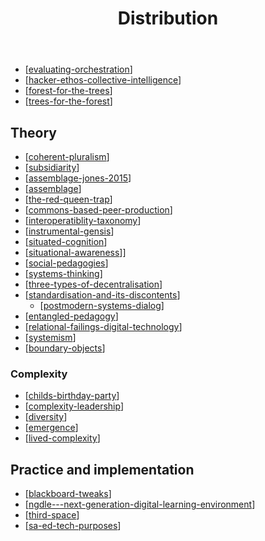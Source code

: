 ﻿---
backlinks:
- title: Leveraging digital technologies
  url: /seek/leveraging-digital-technologies.html
- title: Sense
  url: /sense/sense.html
- title: Relational
  url: /sense/relational/relational.html
- title: OER as a participatory activity
  url: /sense/herding-cats/oer-as-a-participatory-activity.html
- title: Nature of Digital Technology (nodt)
  url: /sense/nodt/nodt.html
- title: NGDLE - Next Generation Digital Learning Environment
  url: /sense/Distribution/ngdle---next-generation-digital-learning-environment.html
- title: Subsidiarity
  url: /sense/Distribution/subsidiarity.html
- title: Commons-based peer production
  url: /sense/Distribution/commons-based-peer-production.html
- title: Assemblage (Jones, 2015)
  url: /sense/Distribution/assemblage-jones-2015.html
- title: Blackboard tweaks
  url: /sense/Distribution/blackboard-tweaks.html
- title: Situated cognition
  url: /sense/Distribution/situated-cognition.html
- title: Notes from ["Learning Design SIG webinar on entangled pedagogy and learning
    design"](https://ascilite.org/events/learning-design-sig-webinar-on-entangled-pedagogy-and-learning-design/)
  url: /sense/Distribution/entangle-pedagogy-and-learning-design.html
- title: Bricolage
  url: /sense/Bricolage/bricolage.html
- title: Floss, A Partial Antidote To Social Catastrophe
  url: /sense/computing/floss-antidote-to-social-catastrophe.html
title: Distribution
---
- [[evaluating-orchestration]]
- [[hacker-ethos-collective-intelligence]]
- [[forest-for-the-trees]]
- [[trees-for-the-forest]]

## Theory

- [[coherent-pluralism]]
- [[subsidiarity]]
- [[assemblage-jones-2015]]
- [[assemblage]]
- [[the-red-queen-trap]]
- [[commons-based-peer-production]]
- [[interoperatiblity-taxonomy]]
- [[instrumental-gensis]]
- [[situated-cognition]]
- [[situational-awareness]]]
- [[social-pedagogies]]
- [[systems-thinking]]
- [[three-types-of-decentralisation]]
- [[standardisation-and-its-discontents]]
  - [[postmodern-systems-dialog]]
- [[entangled-pedagogy]]
- [[relational-failings-digital-technology]]
- [[systemism]]
- [[boundary-objects]]


### Complexity

- [[childs-birthday-party]]
- [[complexity-leadership]]
- [[diversity]]
- [[emergence]]
- [[lived-complexity]]

## Practice and implementation

- [[blackboard-tweaks]]
- [[ngdle---next-generation-digital-learning-environment]]
- [[third-space]]
- [[sa-ed-tech-purposes]]

[//begin]: # "Autogenerated link references for markdown compatibility"
[evaluating-orchestration]: ../Assemblage/evaluating-orchestration "Evaluating orchestration"
[hacker-ethos-collective-intelligence]: hacker-ethos-collective-intelligence "Hacker Ethos as Collective Intelligence"
[forest-for-the-trees]: forest-for-the-trees "Forest for the trees"
[trees-for-the-forest]: trees-for-the-forest "Trees for the forest"
[coherent-pluralism]: coherent-pluralism "Coherent Pluralism "
[subsidiarity]: subsidiarity "Subsidiarity"
[assemblage-jones-2015]: assemblage-jones-2015 "Assemblage (Jones, 2015)"
[assemblage]: assemblage "Assemblage"
[the-red-queen-trap]: the-red-queen-trap "The Red Queen Trap"
[commons-based-peer-production]: commons-based-peer-production "Commons-based peer production"
[interoperatiblity-taxonomy]: interoperatiblity-taxonomy "Interoperability Taxonomy"
[instrumental-gensis]: instrumental-gensis "Instrumental Genesis"
[situated-cognition]: situated-cognition "Situated cognition"
[situational-awareness]: situational-awareness "Situational Awareness"
[social-pedagogies]: social-pedagogies "Social Pedagogies"
[systems-thinking]: systems-thinking "Systems thinking"
[three-types-of-decentralisation]: three-types-of-decentralisation "Three types of decentralisation"
[standardisation-and-its-discontents]: ../Society/standardisation-and-its-discontents "Standardisation and its discontents"
[postmodern-systems-dialog]: postmodern-systems-dialog "Postmodern systems: Intersubjectivity through dialog"
[entangled-pedagogy]: entangled-pedagogy "Entangled Pedagogy"
[relational-failings-digital-technology]: ../relational/relational-failings-digital-technology "The Relational Failings of Digital Technology"
[systemism]: ../Research/systemism "Systemism"
[boundary-objects]: boundary-objects "Boundary objects"
[childs-birthday-party]: childs-birthday-party "Organising a child's birthday party"
[complexity-leadership]: complexity-leadership "Complexity leadership"
[diversity]: diversity "Diversity"
[emergence]: emergence "Emergence"
[lived-complexity]: lived-complexity "# Lived complexity"
[blackboard-tweaks]: blackboard-tweaks "Blackboard tweaks"
[ngdle---next-generation-digital-learning-environment]: ngdle---next-generation-digital-learning-environment "NGDLE - Next Generation Digital Learning Environment"
[third-space]: third-space "Third space"
[sa-ed-tech-purposes]: ../../share/tweetThreads/sa-ed-tech-purposes "DSA and Ed Tech"
[//end]: # "Autogenerated link references"